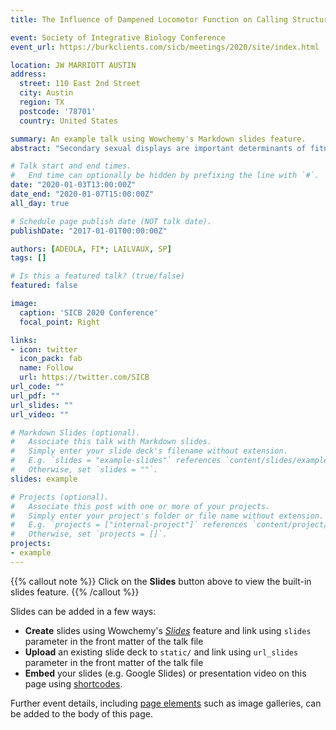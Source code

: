 ```yaml
---
title: The Influence of Dampened Locomotor Function on Calling Structure in the House Cricket Acheta domesticus

event: Society of Integrative Biology Conference
event_url: https://burkclients.com/sicb/meetings/2020/site/index.html

location: JW MARRIOTT AUSTIN
address:
  street: 110 East 2nd Street
  city: Austin
  region: TX
  postcode: '78701'
  country: United States

summary: An example talk using Wowchemy's Markdown slides feature.
abstract: "Secondary sexual displays are important determinants of fitness in animals. Although variation in such displays are of keen interest to evolutionary biologists, the factors driving such variation are often poorly understood. Intrinsic factors such as individual condition, motivational state, or locomotor capacities in the case of dynamic displays could potentially affect aspects of male displays, which in turn can affect the probability of obtaining successful mating outcomes. We manipulated aggression and locomotor capacities in male house crickets, A. domesticus by synthetically blocking the octopamine receptors that influence aggression and skeletal muscle function. We then measured male courtship calls and analyzed the call structure to quantify the differences in the opportunity in selection based on the changes in dominant frequency, pulse duration intervals between chirp and trill in treated vs untreated males. By manipulating the ability of males to produce calls, which are driven by muscular contractions, we were able to reveal the influence of dampened locomotor function on male auditory displays."

# Talk start and end times.
#   End time can optionally be hidden by prefixing the line with `#`.
date: "2020-01-03T13:00:00Z"
date_end: "2020-01-07T15:00:00Z"
all_day: true

# Schedule page publish date (NOT talk date).
publishDate: "2017-01-01T00:00:00Z"

authors: [ADEOLA, FI*; LAILVAUX, SP]
tags: []

# Is this a featured talk? (true/false)
featured: false

image:
  caption: 'SICB 2020 Conference'
  focal_point: Right

links:
- icon: twitter
  icon_pack: fab
  name: Follow
  url: https://twitter.com/SICB
url_code: ""
url_pdf: ""
url_slides: ""
url_video: ""

# Markdown Slides (optional).
#   Associate this talk with Markdown slides.
#   Simply enter your slide deck's filename without extension.
#   E.g. `slides = "example-slides"` references `content/slides/example-slides.md`.
#   Otherwise, set `slides = ""`.
slides: example

# Projects (optional).
#   Associate this post with one or more of your projects.
#   Simply enter your project's folder or file name without extension.
#   E.g. `projects = ["internal-project"]` references `content/project/deep-learning/index.md`.
#   Otherwise, set `projects = []`.
projects:
- example
---
```


{{% callout note %}}
Click on the **Slides** button above to view the built-in slides feature.
{{% /callout %}}

Slides can be added in a few ways:

- **Create** slides using Wowchemy's [*Slides*](https://wowchemy.com/docs/managing-content/#create-slides) feature and link using `slides` parameter in the front matter of the talk file
- **Upload** an existing slide deck to `static/` and link using `url_slides` parameter in the front matter of the talk file
- **Embed** your slides (e.g. Google Slides) or presentation video on this page using [shortcodes](https://wowchemy.com/docs/writing-markdown-latex/).

Further event details, including [page elements](https://wowchemy.com/docs/writing-markdown-latex/) such as image galleries, can be added to the body of this page.
